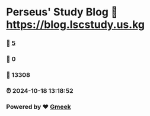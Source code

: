# Perseus' Study Blog :link: https://blog.lscstudy.us.kg 
### :page_facing_up: [5](https://blog.lscstudy.us.kg/tag.html) 
### :speech_balloon: 0 
### :hibiscus: 13308 
### :alarm_clock: 2024-10-18 13:18:52 
### Powered by :heart: [Gmeek](https://github.com/Meekdai/Gmeek)
